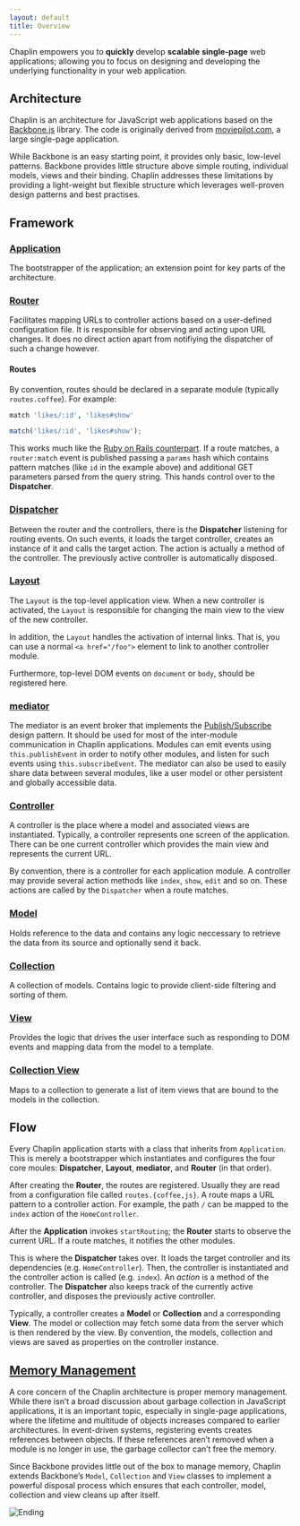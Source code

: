 ```yaml
---
layout: default
title: Overview
---
```


Chaplin empowers you to **quickly** develop **scalable** **single-page** web applications; allowing you to focus on designing and developing the underlying functionality in your web application.

## Architecture
Chaplin is an architecture for JavaScript web applications based on the [Backbone.js](http://backbonejs.org) library. The code is originally derived from [moviepilot.com](http://moviepilot.com), a large single-page application.

While Backbone is an easy starting point, it provides only basic, low-level patterns. Backbone provides little structure above simple routing, individual models, views and their binding. Chaplin addresses these limitations by providing a light-weight but flexible structure which leverages well-proven design patterns and best practises.

## Framework
### [Application](./chaplin.application.html)
The bootstrapper of the application; an extension point for key parts of the architecture.

### [Router](./chaplin.router.html)
Facilitates mapping URLs to controller actions based on a user-defined configuration file. It is responsible for observing and acting upon URL changes. It does no direct action apart from notifiying the dispatcher of such a change however.

#### Routes
By convention, routes should be declared in a separate module (typically `routes.coffee`). For example:

```coffeescript
match 'likes/:id', 'likes#show'
```

```javascript
match('likes/:id', 'likes#show');
```

This works much like the [Ruby on Rails counterpart][]. If a route matches, a `router:match` event is published passing a `params` hash which contains pattern matches (like `id` in the example above) and additional GET parameters parsed from the query string. This hands control over to the **Dispatcher**.

[Ruby on Rails counterpart]: http://guides.rubyonrails.org/routing.html
[Router]: ./chaplin.router.html

### [Dispatcher](./chaplin.dispatcher.html)
Between the router and the controllers, there is the **Dispatcher** listening for routing events. On such events, it loads the target controller, creates an instance of it and calls the target action. The action is actually a method of the controller. The previously active controller is automatically disposed.

### [Layout](./chaplin.layout.html)
The `Layout` is the top-level application view. When a new controller is activated, the `Layout` is responsible for changing the main view to the view of the new controller.

In addition, the `Layout` handles the activation of internal links. That is, you can use a normal `<a href="/foo">` element to link to another controller module.

Furthermore, top-level DOM events on `document` or `body`, should be registered here.  

### [mediator](./chaplin.mediator.html)
The mediator is an event broker that implements the [Publish/Subscribe](http://en.wikipedia.org/wiki/Publish/subscribe) design pattern. It should be used for most of the inter-module communication in Chaplin applications. Modules can emit events using `this.publishEvent` in order to notify other modules, and listen for such events using `this.subscribeEvent`. The mediator can also be used to easily share data between several modules, like a user model or other persistent and globally accessible data.

### [Controller](./chaplin.controller.html)
A controller is the place where a model and associated views are instantiated.  Typically, a controller represents one screen of the application. There can be one current controller which provides the main view and represents the current URL.

By convention, there is a controller for each application module. A controller may provide several action methods like `index`, `show`, `edit` and so on.  These actions are called by the `Dispatcher` when a route matches.

### [Model](./chaplin.model.html)
Holds reference to the data and contains any logic neccessary to retrieve the data from its source and optionally send it back.

### [Collection](./chaplin.collection.html)
A collection of models. Contains logic to provide client-side filtering and sorting of them.

### [View](./chaplin.view.html)
Provides the logic that drives the user interface such as responding to DOM events and mapping data from the model to a template.

### [Collection View](./chaplin.collection_view.html)
Maps to a collection to generate a list of item views that are bound to the models in the collection.

## Flow
Every Chaplin application starts with a class that inherits from `Application`. This is merely a bootstrapper which instantiates and configures the four core moules: **Dispatcher**, **Layout**, **mediator**, and **Router** (in that order).

After creating the **Router**, the routes are registered. Usually they are read from a configuration file called  `routes.{coffee,js}`. A route maps a URL pattern to a controller action. For example, the path `/` can be mapped to the `index` action of the `HomeController`.

After the **Application** invokes `startRouting`; the **Router** starts to observe the current URL. If a route matches, it notifies the other modules.

This is where the **Dispatcher** takes over. It loads the target controller and its dependencies (e.g. `HomeController`). Then, the controller is instantiated and the controller action is called (e.g. `index`). An *action* is a method of the controller. The **Dispatcher** also keeps track of the currently active controller, and disposes the previously active controller.

Typically, a controller creates a **Model** or **Collection** and a corresponding **View**. The model or collection may fetch some data from the server which is then rendered by the view. By convention, the models, collection and views are saved as properties on the controller instance.

## [Memory Management](./disposal.html)
A core concern of the Chaplin architecture is proper memory management. While there isn’t a broad discussion about garbage collection in JavaScript applications, it is an important topic, especially in single-page applications, where the lifetime and multitude of objects increases compared to earlier architectures. In event-driven systems, registering events creates references between objects. If these references aren’t removed when a module is no longer in use, the garbage collector can’t free the memory.

Since Backbone provides little out of the box to manage memory, Chaplin extends Backbone’s `Model`, `Collection` and `View` classes to implement a powerful disposal process which ensures that each controller, model, collection and view cleans up after itself.

![Ending](http://s3.amazonaws.com/imgly_production/3362023/original.jpg)
